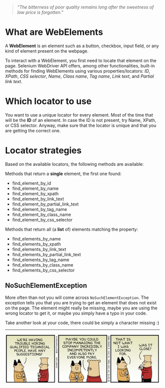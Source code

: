 > *“The bitterness of poor quality remains long after the sweetness of low price is forgotten.”*


# What are WebElements

A **WebElement** is an element such as a button, checkbox, input field, or any kind of element present on the webpage.

To interact with a WebElement, you first need to locate that element on the page. Selenium WebDriver API offers, among other functionalities, built-in methods for finding WebElements using various properties/locators: *ID*, *XPath*, *CSS selector*, *Name*, *Class name*, *Tag name*, *Link text*, and *Partial link text*.

# Which locator to use

You want to use a unique locator for every element. Most of the time that will be the **ID** of an element.
In case the ID is not present, try Name, XPath, or CSS selector. Anyway, make sure that the locator is unique and that you are getting the correct one.

# Locator strategies
Based on the available locators, the following methods are available:

Methods that return a **single** element, the first one found:
 - find_element_by_id
 - find_element_by_name
 - find_element_by_xpath
 - find_element_by_link_text
 - find_element_by_partial_link_text
 - find_element_by_tag_name
 - find_element_by_class_name
 - find_element_by_css_selector

Methods that return all (a **list** of) elements matching the property:

 - find_elements_by_name
 - find_elements_by_xpath
 - find_elements_by_link_text
 - find_elements_by_partial_link_text
 - find_elements_by_tag_name
 - find_elements_by_class_name
 - find_elements_by_css_selector
 

## NoSuchElementException
More often than not you will come across `NoSuchElementException`. 
The exception tells you that you are trying to get an element that does not exist on the page. The element might really be missing, maybe you are using the wrong locator to get it, or maybe you simply have a typo in your code.

Take another look at your code, there could be simply a character missing :)


---


![dilbert_selenium_strategies.png](/img/dilbert_selenium_strategies.png)